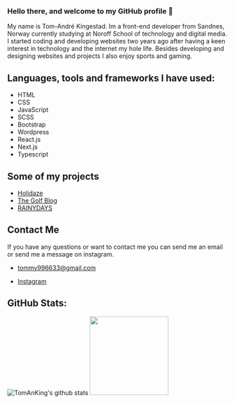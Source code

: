 ### Hello there, and welcome to my GitHub profile 👋
My name is Tom-André Kingestad. Im a front-end developer from Sandnes, Norway currently studying at Noroff School of technology and digital media. I started coding and developing websites two years ago after having a keen interest in technology and the internet my hole life. Besides developing and designing websites and projects I also enjoy sports and gaming.

## Languages, tools and frameworks I have used:

- HTML
- CSS
- JavaScript
- SCSS
- Bootstrap
- Wordpress
- React.js
- Next.js
- Typescript

## Some of my projects

- [Holidaze](https://holidaze-tomanking.netlify.app/)
- [The Golf Blog](https://golfblogv2-tomandre-kingestad.netlify.app/index.html)
- [RAINYDAYS](https://rainydays-tomanking.netlify.app/)

## Contact Me

If you have any questions or want to contact me you can send me an email or send me a message on instagram.

- tommy996633@gmail.com

- [Instagram](https://www.instagram.com/tomanking/)

## GitHub Stats:
![TomAnKing's github stats](https://github-readme-stats.vercel.app/api?username=TomAnKing&show_icons=true&hide_border=true)
<img height="180em" src="https://github-readme-stats.vercel.app/api/top-langs/?username=TomAnKing&layout=compact&langs_count=8"/>
